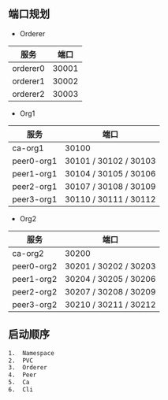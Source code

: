 ## 端口规划

*   Orderer

| 服务     | 端口  |
| -------- | ----- |
| orderer0 | 30001 |
| orderer1 | 30002 |
| orderer2 | 30003 |

*   Org1

| 服务       | 端口                  |
| ---------- | --------------------- |
| ca-org1    | 30100                 |
| peer0-org1 | 30101 / 30102 / 30103 |
| peer1-org1 | 30104 / 30105 / 30106 |
| peer2-org1 | 30107 / 30108 / 30109 |
| peer3-org1 | 30110 / 30111 / 30112 |

*   Org2

| 服务       | 端口                  |
| ---------- | --------------------- |
| ca-org2    | 30200                 |
| peer0-org2 | 30201 / 30202 / 30203 |
| peer1-org2 | 30204 / 30205 / 30206 |
| peer2-org2 | 30207 / 30208 / 30209 |
| peer3-org2 | 30210 / 30211 / 30212 |

## 启动顺序

~~~bash
1.  Namespace
2.  PVC
3.  Orderer
4.  Peer
5.  Ca
6.  Cli
~~~



